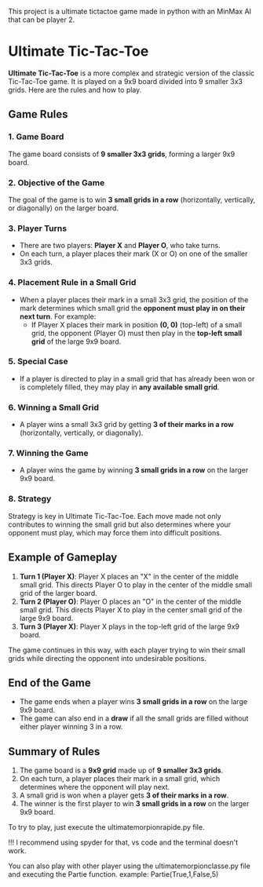 This project is a ultimate tictactoe game made in python with an MinMax AI that can be player 2.

# Ultimate Tic-Tac-Toe

**Ultimate Tic-Tac-Toe** is a more complex and strategic version of the classic Tic-Tac-Toe game. It is played on a 9x9 board divided into 9 smaller 3x3 grids. Here are the rules and how to play.

## Game Rules

### 1. **Game Board**
The game board consists of **9 smaller 3x3 grids**, forming a larger 9x9 board.

### 2. **Objective of the Game**
The goal of the game is to win **3 small grids in a row** (horizontally, vertically, or diagonally) on the larger board.

### 3. **Player Turns**
- There are two players: **Player X** and **Player O**, who take turns.
- On each turn, a player places their mark (X or O) on one of the smaller 3x3 grids.

### 4. **Placement Rule in a Small Grid**
- When a player places their mark in a small 3x3 grid, the position of the mark determines which small grid the **opponent must play in on their next turn**.
  For example:
  - If Player X places their mark in position **(0, 0)** (top-left) of a small grid, the opponent (Player O) must then play in the **top-left small grid** of the large 9x9 board.

### 5. **Special Case**
- If a player is directed to play in a small grid that has already been won or is completely filled, they may play in **any available small grid**.

### 6. **Winning a Small Grid**
- A player wins a small 3x3 grid by getting **3 of their marks in a row** (horizontally, vertically, or diagonally).

### 7. **Winning the Game**
- A player wins the game by winning **3 small grids in a row** on the larger 9x9 board.

### 8. **Strategy**
Strategy is key in Ultimate Tic-Tac-Toe. Each move made not only contributes to winning the small grid but also determines where your opponent must play, which may force them into difficult positions.

## Example of Gameplay

1. **Turn 1 (Player X)**: Player X places an "X" in the center of the middle small grid. This directs Player O to play in the center of the middle small grid of the larger board.
2. **Turn 2 (Player O)**: Player O places an "O" in the center of the middle small grid. This directs Player X to play in the center small grid of the large 9x9 board.
3. **Turn 3 (Player X)**: Player X plays in the top-left grid of the large 9x9 board.

The game continues in this way, with each player trying to win their small grids while directing the opponent into undesirable positions.

## End of the Game
- The game ends when a player wins **3 small grids in a row** on the large 9x9 board.
- The game can also end in a **draw** if all the small grids are filled without either player winning 3 in a row.

## Summary of Rules

1. The game board is a **9x9 grid** made up of **9 smaller 3x3 grids**.
2. On each turn, a player places their mark in a small grid, which determines where the opponent will play next.
3. A small grid is won when a player gets **3 of their marks in a row**.
4. The winner is the first player to win **3 small grids in a row** on the larger 9x9 board.



To try to play, just execute the ultimatemorpionrapide.py file. 

!!! I recommend using spyder for that, vs code and the terminal doesn't work.

You can also play with other player using the ultimatemorpionclasse.py file and executing the Partie function.
example: Partie(True,1,False,5)
